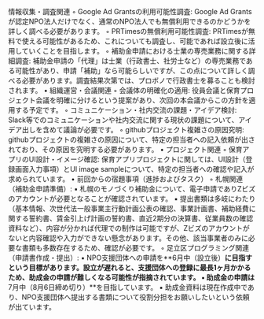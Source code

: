 情報収集・調査関連
◦
Google Ad Grantsの利用可能性調査: Google Ad Grantsが認定NPO法人だけでなく、通常のNPO法人でも無償利用できるのかどうかを詳しく調べる必要があります。
◦
PRTimesの無償利用可能性調査: PRTimesが無料で使える可能性があるため、これについても調査し、可能であれば設立後に活用していくことを目指します。
◦
補助金申請における士業の専売業務に関する詳細調査: 補助金申請の「代理」は士業（行政書士、社労士など）の専売業務である可能性があり、申請「補助」なら可能らしいですが、この点について詳しく調べる必要があります。調査結果次第では、プロボノで行政書士を募ることも検討されます。
•
組織運営・会議関連
◦
会議体の明確化の適用: 役員会議と保育プロジェクト会議を明確に分けるという提案があり、次回の本会議からこの方針を適用する予定です。
◦
コミュニケーション・社内交流の課題・アイデア検討: Slack等でのコミュニケーションや社内交流に関する現状の課題について、アイデア出しを含めて議論が必要です。
◦
githubプロジェクト複雑さの原因究明: githubプロジェクトの複雑さの原因について、特定の担当者への記入依頼が出されており、その原因を究明する必要があります。
•
プロジェクト関連
◦
保育アプリのUI設計・イメージ確認: 保育アプリプロジェクトに関しては、UI設計（登録画面入力事項）とUI image sampleについて、特定の担当者への確認や記入が求められています。
•
前回からの宿題事項（進捗およびタスク）
◦
札幌関連（補助金申請準備）:
▪
札幌のモノづくり補助金について、電子申請でありZビズのアカウントが必要となることが確認されています。
▪
提出書類は多岐にわたり（基本情報、次世代法一般事業主行動計画公表の確認、事業計画書、補助経費に関する誓約書、賃金引上げ計画の誓約書、直近2期分の決算書、従業員数の確認資料など）、内容が分かれば代理での制作は可能ですが、Zビズのアカウントがないと内容確認や入力ができない懸念があります。その他、該当事業者のみに必要な書類も多数存在するため、確認が必要です。
◦
足立区プログラミング関連（申請書作成・提出）:
▪
NPO支援団体への申請を**6月中（設立後）**に目指すという目標があります。設立が遅れると、支援団体への登録に最長1ヶ月かかるため、助成金の申請が難しくなる可能性が指摘されています。
▪
助成金の申請は**7月中（8月6日締め切り）**を目指しています。
▪
助成金資料は現在作成中であり、NPO支援団体へ提出する書類について役割分担をお願いしたいという依頼が出ています。